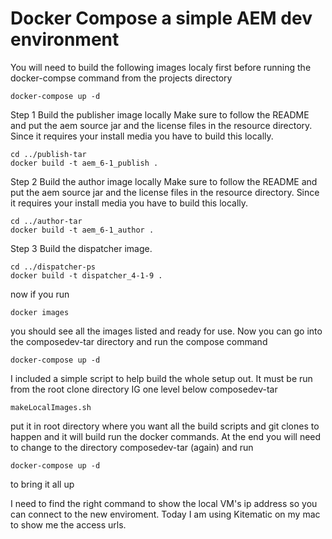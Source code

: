 # Docker Compose a simple AEM dev environment 

You will need to build the following images localy first before running the docker-compse command from the projects directory
```
docker-compose up -d
```
Step 1 
Build the publisher image locally 
Make sure to follow the README and put the aem source jar and the license files in the resource directory.  Since it requires your install media you have to build this locally.
```
cd ../publish-tar
docker build -t aem_6-1_publish .
```

Step 2
Build the author image locally
Make sure to follow the README and put the aem source jar and the license files in the resource directory.  Since it requires your install media you have to build this locally.
```
cd ../author-tar
docker build -t aem_6-1_author .
```

Step 3 
Build the dispatcher image.
```
cd ../dispatcher-ps
docker build -t dispatcher_4-1-9 .
```
now if you run 
```
docker images
```
you should see all the images listed and ready for use.  Now you can go into the composedev-tar directory and run the compose command

```
docker-compose up -d
```

I included a simple script to help build the whole setup out.  It must be run from the root clone directory IG one level below composedev-tar
```
makeLocalImages.sh
```
put it in root directory where you want all the build scripts and git clones to happen and it will build run the docker commands.  At the end you will need to change to the directory composedev-tar (again) and run 
```
docker-compose up -d
```
to bring it all up

I need to find the right command to show the local VM's ip address so you can connect to the new enviroment.  Today I am using Kitematic on my mac to show me the access urls. 

